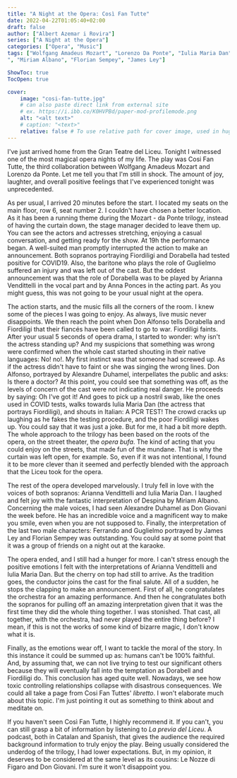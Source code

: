 ```yaml
---
title: "A Night at the Opera: Così Fan Tutte"
date: 2022-04-22T01:05:40+02:00
draft: false
author: ["Albert Azemar i Rovira"]
series: ["A Night at the Opera"]
categories: ["Opera", "Music"]
tags: ["Wolfgang Amadeus Mozart", "Lorenzo Da Ponte", "Iulia Maria Dan", "Arianna Vendittelli", "Alexandre Duhamel
", "Miriam Albano", "Florian Sempey", "James Ley"]

ShowToc: true
TocOpen: true

cover:
    image: "cosi-fan-tutte.jpg"
    # can also paste direct link from external site
    # ex. https://i.ibb.co/K0HVPBd/paper-mod-profilemode.png
    alt: "<alt text>"
    # caption: "<text>"
    relative: false # To use relative path for cover image, used in hugo Page-bundles
---
```


I've just arrived home from the Gran Teatre del Liceu. Tonight I witnessed one of the most magical opera nights of my life. The play was Cosi Fan Tutte, the third collaboration between Wolfgang Amadeus Mozart and Lorenzo da Ponte. Let me tell you that I'm still in shock. The amount of joy, laughter, and overall positive feelings that I've experienced tonight was unprecedented.

As per usual, I arrived 20 minutes before the start. I located my seats on the main floor, row 6, seat number 2. I couldn't have chosen a better location. As it has been a running theme during the Mozart - da Ponte trilogy, instead of having the curtain down, the stage manager decided to leave them up. You can see the actors and actresses stretching, enjoying a casual conversation, and getting ready for the show. At 19h the performance began. A well-suited man promptly interrupted the action to make an announcement. Both sopranos portraying Fiordiligi and Dorabella had tested positive for COVID19. Also, the baritone who plays the role of Guglielmo suffered an injury and was left out of the cast. But the oddest announcement was that the role of Dorabella was to be played by Arianna Vendittelli in the vocal part and by Anna Ponces in the acting part. As you might guess, this was not going to be your usual night at the opera.

The action starts, and the music fills all the corners of the room. I knew some of the pieces I was going to enjoy. As always, live music never disappoints. We then reach the point when Don Alfonso tells Dorabella and Fiordiligi that their fiancés have been called to go to war. Fiordiligi faints. After your usual 5 seconds of opera drama, I started to wonder: why isn't the actress standing up? And my suspicions that something was wrong were confirmed when the whole cast started shouting in their native languages: No! no!. My first instinct was that someone had screwed up. As if the actress didn't have to faint or she was singing the wrong lines. Don Alfonso, portrayed by Alexandre Duhamel, interpellates the public and asks: Is there a doctor? At this point, you could see that something was off, as the levels of concern of the cast were not indicating real danger. He proceeds by saying: Oh I've got it! And goes to pick up a nostril swab, like the ones used in COVID tests, walks towards Iulia Maria Dan (the actress that portrays Fiordiligi), and shouts in Italian: A PCR TEST! The crowd cracks up laughing as he fakes the testing procedure, and the poor Fiordiligi wakes up. You could say that it was just a joke. But for me, it had a bit more depth. The whole approach to the trilogy has been based on the roots of the opera, on the street theater, the _opera bufa_. The kind of acting that you could enjoy on the streets, that made fun of the mundane. That is why the curtain was left open, for example. So, even if it was not intentional, I found it to be more clever than it seemed and perfectly blended with the approach that the Liceu took for the opera.

The rest of the opera developed marvelously. I truly fell in love with the voices of both sopranos: Arianna Vendittelli and Iulia Maria Dan. I laughed and felt joy with the fantastic interpretation of Despina by Miriam Albano. Concerning the male voices, I had seen Alexandre Duhamel as Don Giovani the week before. He has an incredible voice and a magnificent way to make you smile, even when you are not supposed to. Finally, the interpretation of the last two male characters: Ferrando and Guglielmo portrayed by James Ley and Florian Sempey was outstanding. You could say at some point that it was a group of friends on a night out at the karaoke. 

The opera ended, and I still had a hunger for more. I can't stress enough the positive emotions I felt with the interpretations of Arianna Vendittelli and Iulia Maria Dan. But the cherry on top had still to arrive. As the tradition goes, the conductor joins the cast for the final salute. All of a sudden, he stops the clapping to make an announcement. First of all, he congratulates the orchestra for an amazing performance. And then he congratulates both the sopranos for pulling off an amazing interpretation given that it was the first time they did the whole thing together. I was stonished. That cast, all together, with the orchestra, had never played the entire thing before? I mean, if this is not the works of some kind of bizarre magic, I don't know what it is.

Finally, as the emotions wear off, I want to tackle the moral of the story. In this instance it could be summed up as: humans can't be 100% faithful. And, by assuming that, we can not live trying to test our significant others because they will eventually fall into the temptation as Dorabell and Fiordiligi do. This conclusion has aged quite well. Nowadays, we see how toxic controlling relationships collapse with disastrous consequences. We could all take a page from Cosi Fan Tuttes' _libretto_. I won't elaborate much about this topic. I'm just pointing it out as something to think about and meditate on.

If you haven't seen Così Fan Tutte, I highly recommend it. If you can't, you can still grasp a bit of information by listening to _La previa del Liceu_. A podcast, both in Catalan and Spanish, that gives the audience the required background information to truly enjoy the play. Being usually considered the underdog of the trilogy, I had lower expectations. But, in my opinion, it deserves to be considered at the same level as its cousins: Le Nozze di Figaro and Don Giovani. I'm sure it won't disappoint you. 